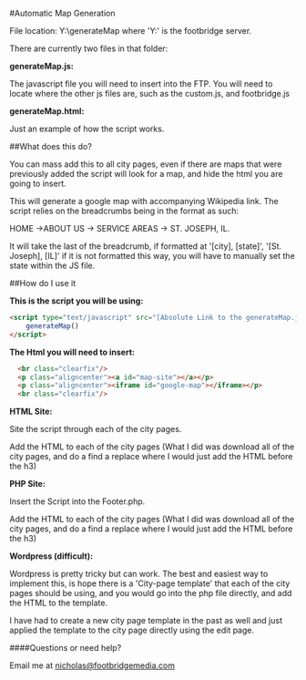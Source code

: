#Automatic Map Generation   
   
File location: Y:\generateMap where 'Y:\' is the footbridge server.

There are currently two files in that folder:

**generateMap.js:**

The javascript file you will need to insert into the FTP. You will need to locate where the other js files are, such as the custom.js, and footbridge.js

**generateMap.html:**

Just an example of how the script works.

##What does this do?

You can mass add this to all city pages, even if there are maps that were previously added the script will look for a map, and hide the html you are going to insert.

This will generate a google map with accompanying Wikipedia link. The script relies on the breadcrumbs being in the format as such:

HOME →ABOUT US → SERVICE AREAS → ST. JOSEPH, IL.

It will take the last of the breadcrumb, if formatted at '[city], [state]', '[St. Joseph], [IL]' if it is not formatted this way, you will have to manually set the state within the JS file.

##How do I use it

**This is the script you will be using:**
```html
<script type="text/javascript" src="[Absolute Link to the generateMap.js you inserted into the FTP]">
    generateMap()
</script>
```
**The Html you will need to insert:**
```html
  <br class="clearfix"/>
  <p class="aligncenter"><a id="map-site"></a></p>
  <p class="aligncenter"><iframe id="google-map"></iframe></p>
  <br class="clearfix"/>
```

**HTML Site:**

Site the script through each of the city pages.

Add the HTML to each of the city pages (What I did was download all of the city pages, and do a find a replace where I would just add the HTML before the h3)

**PHP Site:**

Insert the Script into the Footer.php.

Add the HTML to each of the city pages (What I did was download all of the city pages, and do a find a replace where I would just add the HTML before the h3)

**Wordpress (difficult):**

Wordpress is pretty tricky but can work. The best and easiest way to implement this, is hope there is a 'City-page template' that each of the city pages should be using, and you would go into the php file directly, and add the HTML to the template.

I have had to create a new city page template in the past as well and just applied the template to the city page directly using the edit page.

####Questions or need help?

Email me at nicholas@footbridgemedia.com
